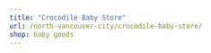 ```yaml
---
title: "Crocodile Baby Store"
url: /north-vancouver-city/crocodile-baby-store/
shop: baby goods
---
```

